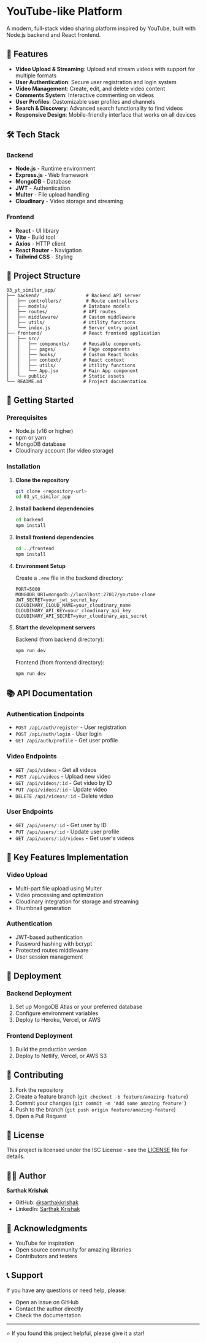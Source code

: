 # YouTube-like Platform

A modern, full-stack video sharing platform inspired by YouTube, built with Node.js backend and React frontend.

## 🚀 Features

- **Video Upload & Streaming**: Upload and stream videos with support for multiple formats
- **User Authentication**: Secure user registration and login system
- **Video Management**: Create, edit, and delete video content
- **Comments System**: Interactive commenting on videos
- **User Profiles**: Customizable user profiles and channels
- **Search & Discovery**: Advanced search functionality to find videos
- **Responsive Design**: Mobile-friendly interface that works on all devices

## 🛠️ Tech Stack

### Backend

- **Node.js** - Runtime environment
- **Express.js** - Web framework
- **MongoDB** - Database
- **JWT** - Authentication
- **Multer** - File upload handling
- **Cloudinary** - Video storage and streaming

### Frontend

- **React** - UI library
- **Vite** - Build tool
- **Axios** - HTTP client
- **React Router** - Navigation
- **Tailwind CSS** - Styling

## 📁 Project Structure

```
03_yt_similar_app/
├── backend/                 # Backend API server
│   ├── controllers/         # Route controllers
│   ├── models/             # Database models
│   ├── routes/             # API routes
│   ├── middleware/         # Custom middleware
│   ├── utils/              # Utility functions
│   └── index.js            # Server entry point
├── frontend/               # React frontend application
│   ├── src/
│   │   ├── components/     # Reusable components
│   │   ├── pages/          # Page components
│   │   ├── hooks/          # Custom React hooks
│   │   ├── context/        # React context
│   │   ├── utils/          # Utility functions
│   │   └── App.jsx         # Main App component
│   └── public/             # Static assets
└── README.md               # Project documentation
```

## 🚀 Getting Started

### Prerequisites

- Node.js (v16 or higher)
- npm or yarn
- MongoDB database
- Cloudinary account (for video storage)

### Installation

1. **Clone the repository**

   ```bash
   git clone <repository-url>
   cd 03_yt_similar_app
   ```

2. **Install backend dependencies**

   ```bash
   cd backend
   npm install
   ```

3. **Install frontend dependencies**

   ```bash
   cd ../frontend
   npm install
   ```

4. **Environment Setup**

   Create a `.env` file in the backend directory:

   ```env
   PORT=5000
   MONGODB_URI=mongodb://localhost:27017/youtube-clone
   JWT_SECRET=your_jwt_secret_key
   CLOUDINARY_CLOUD_NAME=your_cloudinary_name
   CLOUDINARY_API_KEY=your_cloudinary_api_key
   CLOUDINARY_API_SECRET=your_cloudinary_api_secret
   ```

5. **Start the development servers**

   Backend (from backend directory):

   ```bash
   npm run dev
   ```

   Frontend (from frontend directory):

   ```bash
   npm run dev
   ```

## 📚 API Documentation

### Authentication Endpoints

- `POST /api/auth/register` - User registration
- `POST /api/auth/login` - User login
- `GET /api/auth/profile` - Get user profile

### Video Endpoints

- `GET /api/videos` - Get all videos
- `POST /api/videos` - Upload new video
- `GET /api/videos/:id` - Get video by ID
- `PUT /api/videos/:id` - Update video
- `DELETE /api/videos/:id` - Delete video

### User Endpoints

- `GET /api/users/:id` - Get user by ID
- `PUT /api/users/:id` - Update user profile
- `GET /api/users/:id/videos` - Get user's videos

## 🎯 Key Features Implementation

### Video Upload

- Multi-part file upload using Multer
- Video processing and optimization
- Cloudinary integration for storage and streaming
- Thumbnail generation

### Authentication

- JWT-based authentication
- Password hashing with bcrypt
- Protected routes middleware
- User session management

## 🚀 Deployment

### Backend Deployment

1. Set up MongoDB Atlas or your preferred database
2. Configure environment variables
3. Deploy to Heroku, Vercel, or AWS

### Frontend Deployment

1. Build the production version
2. Deploy to Netlify, Vercel, or AWS S3

## 🤝 Contributing

1. Fork the repository
2. Create a feature branch (`git checkout -b feature/amazing-feature`)
3. Commit your changes (`git commit -m 'Add some amazing feature'`)
4. Push to the branch (`git push origin feature/amazing-feature`)
5. Open a Pull Request

## 📝 License

This project is licensed under the ISC License - see the [LICENSE](LICENSE) file for details.

## 👨‍💻 Author

**Sarthak Krishak**

- GitHub: [@sarthakkrishak](https://github.com/sarthakkrishak)
- LinkedIn: [Sarthak Krishak](https://linkedin.com/in/sarthakkrishak)

## 🙏 Acknowledgments

- YouTube for inspiration
- Open source community for amazing libraries
- Contributors and testers

## 📞 Support

If you have any questions or need help, please:

- Open an issue on GitHub
- Contact the author directly
- Check the documentation

---

⭐ If you found this project helpful, please give it a star!
